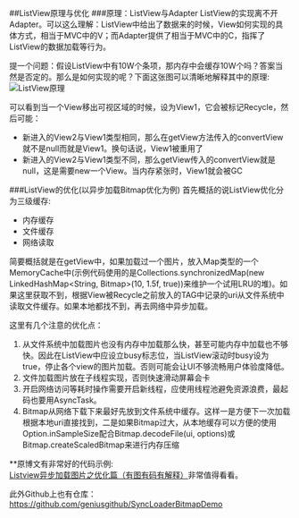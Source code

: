 ##ListView原理与优化
###原理：ListView与Adapter
ListView的实现离不开Adapter。可以这么理解：ListView中给出了数据来的时候，View如何实现的具体方式，相当于MVC中的V；而Adapter提供了相当于MVC中的C，指挥了ListView的数据加载等行为。

提一个问题：假设ListView中有10W个条项，那内存中会缓存10W个吗？答案当然是否定的。那么是如何实现的呢？下面这张图可以清晰地解释其中的原理:<br/>
![ListView原理](https://github.com/HIT-Alibaba/interview/blob/master/img/android-listview.jpg?raw=true)

可以看到当一个View移出可视区域的时候，设为View1，它会被标记Recycle，然后可能：

+ 新进入的View2与View1类型相同，那么在getView方法传入的convertView就不是null而就是View1。换句话说，View1被重用了
+ 新进入的View2与View1类型不同，那么getView传入的convertView就是null，这是需要new一个View。当内存紧张时，View1就会被GC

###ListView的优化(以异步加载Bitmap优化为例)
首先概括的说ListView优化分为三级缓存:

+ 内存缓存
+ 文件缓存
+ 网络读取

简要概括就是在getView中，如果加载过一个图片，放入Map类型的一个MemoryCache中(示例代码使用的是Collections.synchronizedMap(new LinkedHashMap<String, Bitmap>(10, 1.5f, true))来维护一个试用LRU的堆)。如果这里获取不到，根据View被Recycle之前放入的TAG中记录的uri从文件系统中读取文件缓存。如果本地都找不到，再去网络中异步加载。

这里有几个注意的优化点：

1. 从文件系统中加载图片也没有内存中加载那么快，甚至可能内存中加载也不够快。因此在ListView中应设立busy标志位，当ListView滚动时busy设为true，停止各个view的图片加载。否则可能会让UI不够流畅用户体验度降低。
2. 文件加载图片放在子线程实现，否则快速滑动屏幕会卡
3. 开启网络访问等耗时操作需要开启新线程，应使用线程池避免资源浪费，最起码也要用AsyncTask。
4. Bitmap从网络下载下来最好先放到文件系统中缓存。这样一是方便下一次加载根据本地uri直接找到，二是如果Bitmap过大，从本地缓存可以方便的使用Option.inSampleSize配合Bitmap.decodeFile(ui, options)或Bitmap.createScaledBitmap来进行内存压缩


**原博文有非常好的代码示例: [ Listview异步加载图片之优化篇（有图有码有解释）](http://blog.chinaunix.net/uid-29134536-id-4094813.html)非常值得看看。

此外Github上也有仓库：https://github.com/geniusgithub/SyncLoaderBitmapDemo